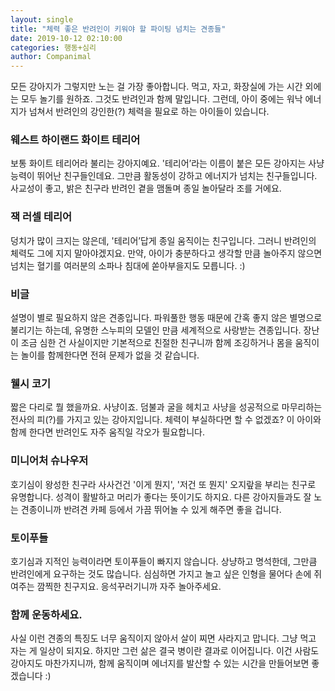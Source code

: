 ```yaml
---
layout: single
title: "체력 좋은 반려인이 키워야 할 파이팅 넘치는 견종들"
date: 2019-10-12 02:10:00
categories: 행동+심리
author: Companimal
---
```


모든 강아지가 그렇지만 노는 걸 가장 좋아합니다. 먹고, 자고, 화장실에 가는 시간 외에는 모두 놀기를 원하죠. 그것도 반려인과 함께 말입니다. 그런데, 아이 중에는 워낙 에너지가 넘쳐서 반려인의 강인한(?) 체력을 필요로 하는 아이들이 있습니다.

### 웨스트 하이랜드 화이트 테리어

보통 화이트 테리어라 불리는 강아지예요. '테리어’라는 이름이 붙은 모든 강아지는 사냥 능력이 뛰어난 친구들인데요. 그만큼 활동성이 강하고 에너지가 넘치는 친구들입니다. 사교성이 좋고, 밝은 친구라 반려인 곁을 맴돌며 종일 놀아달라 조를 거에요.

### 잭 러셀 테리어

덩치가 많이 크지는 않은데, '테리어’답게 종일 움직이는 친구입니다. 그러니 반려인의 체력도 그에 지지 말아야겠지요. 만약, 아이가 충분하다고 생각할 만큼 놀아주지 않으면 넘치는 혈기를 여러분의 소파나 침대에 쏟아부을지도 모릅니다. :)

### 비글

설명이 별로 필요하지 않은 견종입니다. 파워풀한 행동 때문에 간혹 좋지 않은 별명으로 불리기는 하는데, 유명한 스누피의 모델인 만큼 세계적으로 사랑받는 견종입니다. 장난이 조금 심한 건 사실이지만 기본적으로 친절한 친구니까 함께 조깅하거나 몸을 움직이는 놀이를 함께한다면 전혀 문제가 없을 것 같습니다.

### 웰시 코기

짧은 다리로 뭘 했을까요. 사냥이죠. 덤불과 굴을 헤치고 사냥을 성공적으로 마무리하는 전사의 피(?)를 가지고 있는 강아지입니다. 체력이 부실하다면 할 수 없겠죠? 이 아이와 함께 한다면 반려인도 자주 움직일 각오가 필요합니다.

### 미니어처 슈나우저

호기심이 왕성한 친구라 사사건건 '이게 뭔지', '저건 또 뭔지' 오지랖을 부리는 친구로 유명합니다. 성격이 활발하고 머리가 좋다는 뜻이기도 하지요. 다른 강아지들과도 잘 노는 견종이니까 반려견 카페 등에서 가끔 뛰어놀 수 있게 해주면 좋을 겁니다.

### 토이푸들

호기심과 지적인 능력이라면 토이푸들이 빠지지 않습니다. 상냥하고 명석한데, 그만큼 반려인에게 요구하는 것도 많습니다. 심심하면 가지고 놀고 싶은 인형을 물어다 손에 쥐여주는 깜찍한 친구지요. 응석꾸러기니까 자주 놀아주세요.

### 함께 운동하세요.

사실 이런 견종의 특징도 너무 움직이지 않아서 살이 찌면 사라지고 맙니다. 그냥 먹고 자는 게 일상이 되지요. 하지만 그런 삶은 결국 병이란 결과로 이어집니다. 이건 사람도 강아지도 마찬가지니까, 함께 움직이며 에너지를 발산할 수 있는 시간을 만들어보면 좋겠습니다 :)
